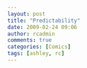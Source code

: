 ```yaml
---
layout: post
title: "Predictability"
date: 2009-02-24 09:06
author: rcadmin
comments: true
categories: [Comics]
tags: [ashley, rc]
---
```

<a href="http://bitsmack.com/comics/2009/02/24/predictability/"><img class="alignnone size-full wp-image-1582" title="It's odd that the next book on the shelf is 'Your Jokes Weren't That Great To Begin With'" src="http://dl.bitsmack.com/uploads/2009/02/20090224.jpg" alt="" /></a>
